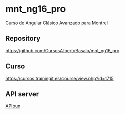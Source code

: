 # mnt_ng16_pro

Curso de Angular Clásico Avanzado para Montrel

## Repository

https://github.com/CursosAlbertoBasalo/mnt_ng16_pro

## Curso

https://cursos.trainingit.es/course/view.php?id=1715

## API server

[APIbun](https://github.com/AlbertoBasalo/api_bun)
